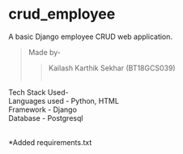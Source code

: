 # crud_employee
A basic Django employee CRUD web application.

>Made by-<br/>
  >>Kailash Karthik Sekhar (BT18GCS039)<br/><br/>

Tech Stack Used-<br/>
   Languages used - Python, HTML<br/>
   Framework - Django<br/>
   Database - Postgresql<br/><br/>

*Added requirements.txt
